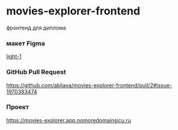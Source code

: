 # movies-explorer-frontend
фронтенд для диплома

### макет Figma
[light-1](https://www.figma.com/file/6FMWkB94wE7KTkcCgUXtnC/%D0%94%D0%B8%D0%BF%D0%BB%D0%BE%D0%BC%D0%BD%D1%8B%D0%B9-%D0%BF%D1%80%D0%BE%D0%B5%D0%BA%D1%82?node-id=41056%3A9786&mode=dev)

### GitHub Pull Request
<https://github.com/abljava/movies-explorer-frontend/pull/2#issue-1970383474>


### Проект
<https://movies-explorer.app.nomoredomainsicu.ru>



